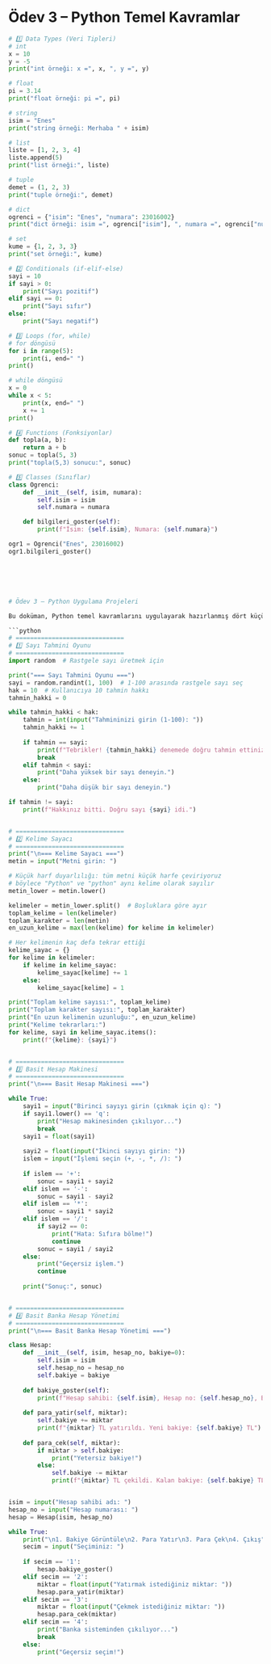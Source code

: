 # Ödev 3 – Python Temel Kavramlar

```python
# 1️⃣ Data Types (Veri Tipleri)
# int
x = 10
y = -5
print("int örneği: x =", x, ", y =", y)

# float
pi = 3.14
print("float örneği: pi =", pi)

# string
isim = "Enes"
print("string örneği: Merhaba " + isim)

# list
liste = [1, 2, 3, 4]
liste.append(5)
print("list örneği:", liste)

# tuple
demet = (1, 2, 3)
print("tuple örneği:", demet)

# dict
ogrenci = {"isim": "Enes", "numara": 23016002}
print("dict örneği: isim =", ogrenci["isim"], ", numara =", ogrenci["numara"])

# set
kume = {1, 2, 3, 3}
print("set örneği:", kume)

# 2️⃣ Conditionals (if-elif-else)
sayi = 10
if sayi > 0:
    print("Sayı pozitif")
elif sayi == 0:
    print("Sayı sıfır")
else:
    print("Sayı negatif")

# 3️⃣ Loops (for, while)
# for döngüsü
for i in range(5):
    print(i, end=" ")
print()

# while döngüsü
x = 0
while x < 5:
    print(x, end=" ")
    x += 1
print()

# 4️⃣ Functions (Fonksiyonlar)
def topla(a, b):
    return a + b
sonuc = topla(5, 3)
print("topla(5,3) sonucu:", sonuc)

# 5️⃣ Classes (Sınıflar)
class Ogrenci:
    def __init__(self, isim, numara):
        self.isim = isim
        self.numara = numara

    def bilgileri_goster(self):
        print(f"İsim: {self.isim}, Numara: {self.numara}")

ogr1 = Ogrenci("Enes", 23016002)
ogr1.bilgileri_goster()






# Ödev 3 – Python Uygulama Projeleri

Bu doküman, Python temel kavramlarını uygulayarak hazırlanmış dört küçük projeyi içerir.  

```python
# ==============================
# 1️⃣ Sayı Tahmini Oyunu
# ==============================
import random  # Rastgele sayı üretmek için

print("=== Sayı Tahmini Oyunu ===")
sayi = random.randint(1, 100)  # 1-100 arasında rastgele sayı seç
hak = 10  # Kullanıcıya 10 tahmin hakkı
tahmin_hakki = 0

while tahmin_hakki < hak:
    tahmin = int(input("Tahmininizi girin (1-100): "))
    tahmin_hakki += 1
    
    if tahmin == sayi:
        print(f"Tebrikler! {tahmin_hakki} denemede doğru tahmin ettiniz.")
        break
    elif tahmin < sayi:
        print("Daha yüksek bir sayı deneyin.")
    else:
        print("Daha düşük bir sayı deneyin.")

if tahmin != sayi:
    print(f"Hakkınız bitti. Doğru sayı {sayi} idi.")


# ==============================
# 2️⃣ Kelime Sayacı
# ==============================
print("\n=== Kelime Sayacı ===")
metin = input("Metni girin: ")

# Küçük harf duyarlılığı: tüm metni küçük harfe çeviriyoruz
# böylece "Python" ve "python" aynı kelime olarak sayılır
metin_lower = metin.lower()

kelimeler = metin_lower.split()  # Boşluklara göre ayır
toplam_kelime = len(kelimeler)
toplam_karakter = len(metin)
en_uzun_kelime = max(len(kelime) for kelime in kelimeler)

# Her kelimenin kaç defa tekrar ettiği
kelime_sayac = {}
for kelime in kelimeler:
    if kelime in kelime_sayac:
        kelime_sayac[kelime] += 1
    else:
        kelime_sayac[kelime] = 1

print("Toplam kelime sayısı:", toplam_kelime)
print("Toplam karakter sayısı:", toplam_karakter)
print("En uzun kelimenin uzunluğu:", en_uzun_kelime)
print("Kelime tekrarları:")
for kelime, sayi in kelime_sayac.items():
    print(f"{kelime}: {sayi}")


# ==============================
# 3️⃣ Basit Hesap Makinesi
# ==============================
print("\n=== Basit Hesap Makinesi ===")

while True:
    sayi1 = input("Birinci sayıyı girin (çıkmak için q): ")
    if sayi1.lower() == 'q':
        print("Hesap makinesinden çıkılıyor...")
        break
    sayi1 = float(sayi1)
    
    sayi2 = float(input("İkinci sayıyı girin: "))
    islem = input("İşlemi seçin (+, -, *, /): ")
    
    if islem == '+':
        sonuc = sayi1 + sayi2
    elif islem == '-':
        sonuc = sayi1 - sayi2
    elif islem == '*':
        sonuc = sayi1 * sayi2
    elif islem == '/':
        if sayi2 == 0:
            print("Hata: Sıfıra bölme!")
            continue
        sonuc = sayi1 / sayi2
    else:
        print("Geçersiz işlem.")
        continue
    
    print("Sonuç:", sonuc)


# ==============================
# 4️⃣ Basit Banka Hesap Yönetimi
# ==============================
print("\n=== Basit Banka Hesap Yönetimi ===")

class Hesap:
    def __init__(self, isim, hesap_no, bakiye=0):
        self.isim = isim
        self.hesap_no = hesap_no
        self.bakiye = bakiye
    
    def bakiye_goster(self):
        print(f"Hesap sahibi: {self.isim}, Hesap no: {self.hesap_no}, Bakiye: {self.bakiye} TL")
    
    def para_yatir(self, miktar):
        self.bakiye += miktar
        print(f"{miktar} TL yatırıldı. Yeni bakiye: {self.bakiye} TL")
    
    def para_cek(self, miktar):
        if miktar > self.bakiye:
            print("Yetersiz bakiye!")
        else:
            self.bakiye -= miktar
            print(f"{miktar} TL çekildi. Kalan bakiye: {self.bakiye} TL")


isim = input("Hesap sahibi adı: ")
hesap_no = input("Hesap numarası: ")
hesap = Hesap(isim, hesap_no)

while True:
    print("\n1. Bakiye Görüntüle\n2. Para Yatır\n3. Para Çek\n4. Çıkış")
    secim = input("Seçiminiz: ")
    
    if secim == '1':
        hesap.bakiye_goster()
    elif secim == '2':
        miktar = float(input("Yatırmak istediğiniz miktar: "))
        hesap.para_yatir(miktar)
    elif secim == '3':
        miktar = float(input("Çekmek istediğiniz miktar: "))
        hesap.para_cek(miktar)
    elif secim == '4':
        print("Banka sisteminden çıkılıyor...")
        break
    else:
        print("Geçersiz seçim!")

